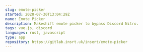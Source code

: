 ```yaml
---
slug: emote-picker
started: 2020-07-30T13:04:29Z
name: Emote Picker
description: Makeshift emote picker to bypass Discord Nitro.
tags: vue.js, discord
languages: rust, javascript
type: app
repository: https://gitlab.insrt.uk/insert/emote-picker
---
```

